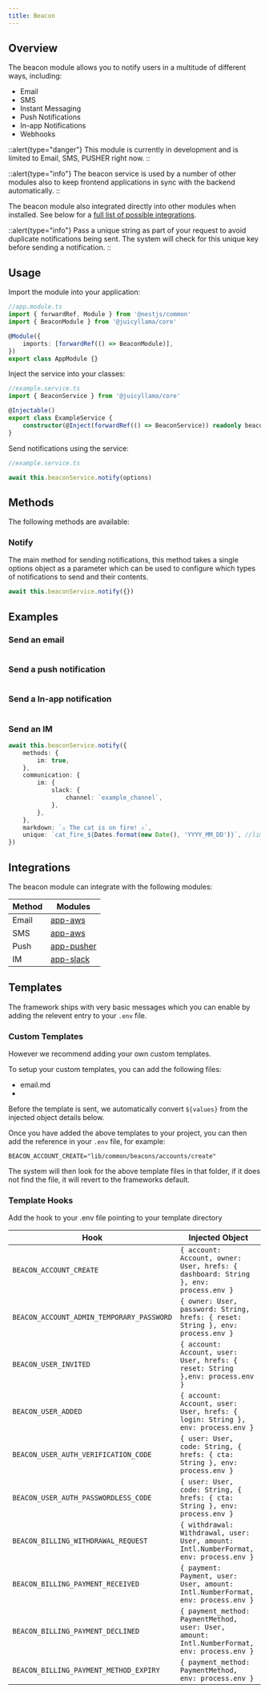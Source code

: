 ```yaml
---
title: Beacon
---
```


## Overview

The beacon module allows you to notify users in a multitude of different ways, including:

-   Email
-   SMS
-   Instant Messaging
-   Push Notifications
-   In-app Notifications
-   Webhooks

::alert{type="danger"}
This module is currently in development and is limited to Email, SMS, PUSHER right now.
::

::alert{type="info"}
The beacon service is used by a number of other modules also to keep frontend applications in sync with the backend automatically.
::

The beacon module also integrated directly into other modules when installed. See below for a [full list of possible integrations](#integrations).

::alert{type="info"}
Pass a unique string as part of your request to avoid duplicate notifications being sent. The system will check for this unique key before sending a notification.
::

## Usage

Import the module into your application:

```ts
//app.module.ts
import { forwardRef, Module } from '@nestjs/common'
import { BeaconModule } from '@juicyllama/core'

@Module({
	imports: [forwardRef(() => BeaconModule)],
})
export class AppModule {}
```

Inject the service into your classes:

```ts
//example.service.ts
import { BeaconService } from '@juicyllama/core'

@Injectable()
export class ExampleService {
	constructor(@Inject(forwardRef(() => BeaconService)) readonly beaconService: BeaconService) {}
}
```

Send notifications using the service:

```ts
//example.service.ts

await this.beaconService.notify(options)
```

## Methods

The following methods are available:

### Notify

The main method for sending notifications, this method takes a single options object as a parameter which can be used to configure which types of notifications to send and their contents.

```ts
await this.beaconService.notify({})
```

## Examples

### Send an email

```ts

```

### Send a push notification

```ts

```

### Send a In-app notification

```ts

```

### Send an IM

```ts
await this.beaconService.notify({
	methods: {
		im: true,
	},
	communication: {
		im: {
			slack: {
				channel: `example_channel`,
			},
		},
	},
	markdown: `⚠️ The cat is on fire! ⚠️`,
	unique: `cat_fire_${Dates.format(new Date(), 'YYYY_MM_DD')}`, //limit this type of alert to daily
})
```

## Integrations

The beacon module can integrate with the following modules:

| Method | Modules                         |
| ------ | ------------------------------- |
| Email  | [app-aws]()                     |
| SMS    | [app-aws]()                     |
| Push   | [app-pusher]()                  |
| IM     | [app-slack](../../../apps/slack/0.index.md) |


## Templates

The framework ships with very basic messages which you can enable by adding the relevent entry to your `.env` file.

### Custom Templates

However we recommend adding your own custom templates.

To setup your custom templates, you can add the following files: 

- email.md
- 

Before the template is sent, we automatically convert `${values}` from the injected object details below.

Once you have added the above templates to your project, you can then add the reference in your `.env` file, for example:

```
BEACON_ACCOUNT_CREATE="lib/common/beacons/accounts/create"
```

The system will then look for the above template files in that folder, if it does not find the file, it will revert to the frameworks default. 

### Template Hooks

Add the hook to your .env file pointing to your template directory

| Hook | Injected Object                    |
| ------ | ------------------------------- |
| `BEACON_ACCOUNT_CREATE`  | `{ account: Account, owner: User, hrefs: {	dashboard: String }, env: process.env }` |
| `BEACON_ACCOUNT_ADMIN_TEMPORARY_PASSWORD`    |  `{ owner: User, password: String, hrefs: { reset: String }, env: process.env }` |
| `BEACON_USER_INVITED`  | `{ account: Account, user: User, hrefs: {	reset: String },env: process.env }` |
| `BEACON_USER_ADDED`  | `{ account: Account, user: User, hrefs: { login: String }, env: process.env }` |
| `BEACON_USER_AUTH_VERIFICATION_CODE`  | `{ user: User, code: String, { hrefs: { cta: String }, env: process.env }` |
| `BEACON_USER_AUTH_PASSWORDLESS_CODE`  | `{ user: User, code: String, { hrefs: { cta: String }, env: process.env }` |
| `BEACON_BILLING_WITHDRAWAL_REQUEST`  | `{ withdrawal: Withdrawal, user: User, amount: Intl.NumberFormat, env: process.env }` |
| `BEACON_BILLING_PAYMENT_RECEIVED`  | `{ payment: Payment, user: User, amount: Intl.NumberFormat, env: process.env }` |
| `BEACON_BILLING_PAYMENT_DECLINED`  | `{ payment_method: PaymentMethod, user: User, amount: Intl.NumberFormat, env: process.env }` |
| `BEACON_BILLING_PAYMENT_METHOD_EXPIRY`  | `{ payment_method: PaymentMethod, env: process.env }` |